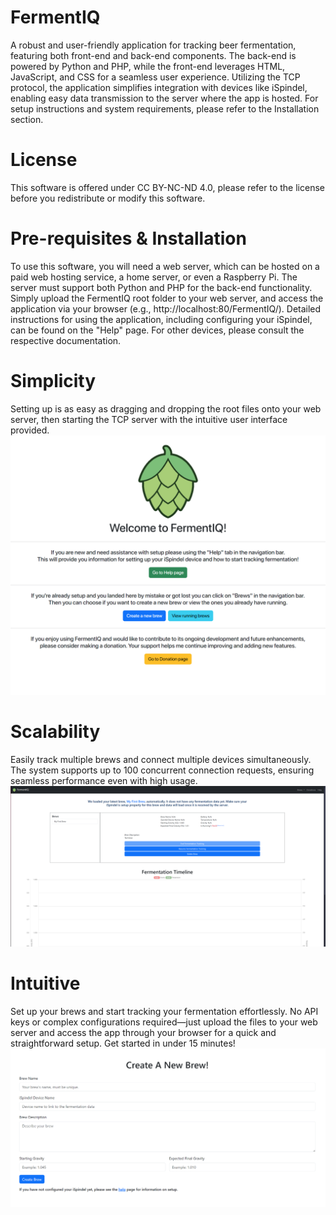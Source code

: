 # FermentIQ
A robust and user-friendly application for tracking beer fermentation, featuring both front-end and back-end components. The back-end is powered by Python and PHP, while the front-end leverages HTML, JavaScript, and CSS for a seamless user experience. Utilizing the TCP protocol, the application simplifies integration with devices like iSpindel, enabling easy data transmission to the server where the app is hosted. For setup instructions and system requirements, please refer to the Installation section.


# License
This software is offered under CC BY-NC-ND 4.0, please refer to the license before you redistribute or modify this software.


# Pre-requisites & Installation
To use this software, you will need a web server, which can be hosted on a paid web hosting service, a home server, or even a Raspberry Pi. The server must support both Python and PHP for the back-end functionality. Simply upload the FermentIQ root folder to your web server, and access the application via your browser (e.g., http://localhost:80/FermentIQ/). Detailed instructions for using the application, including configuring your iSpindel, can be found on the "Help" page. For other devices, please consult the respective documentation.


# Simplicity
Setting up is as easy as dragging and dropping the root files onto your web server, then starting the TCP server with the intuitive user interface provided.
![Landing Page Image](FermentIQ_Demo_Images/landing_page.png)


# Scalability
Easily track multiple brews and connect multiple devices simultaneously. The system supports up to 100 concurrent connection requests, ensuring seamless performance even with high usage.
![View Active Brews](FermentIQ_Demo_Images/view_active_brews.png)


# Intuitive
Set up your brews and start tracking your fermentation effortlessly. No API keys or complex configurations required—just upload the files to your web server and access the app through your browser for a quick and straightforward setup. Get started in under 15 minutes!
![Create Brew Page](FermentIQ_Demo_Images/create_brew_page.png)
